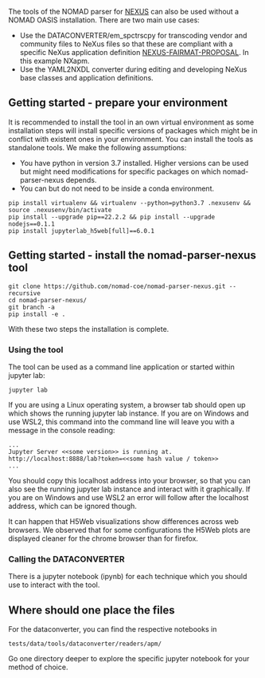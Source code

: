 The tools of the NOMAD parser for [NEXUS](https://www.nexusformat.org/) can also be used
without a NOMAD OASIS installation. There are two main use cases:
- Use the DATACONVERTER/em_spctrscpy for transcoding vendor and community files to 
  NeXus files so that these are compliant with a specific NeXus application definition
  [NEXUS-FAIRMAT-PROPOSAL](https://fairmat-experimental.github.io/nexus-fairmat-proposal/).
  In this example NXapm.
- Use the YAML2NXDL converter during editing and developing
  NeXus base classes and application definitions.

## Getting started - prepare your environment

It is recommended to install the tool in an own virtual environment as
some installation steps will install specific versions of packages which
might be in conflict with existent ones in your environment.
You can install the tools as standalone tools. We make the following assumptions:
- You have python in version 3.7 installed. Higher versions can be used but might
  need modifications for specific packages on which nomad-parser-nexus depends.
- You can but do not need to be inside a conda environment.

```
pip install virtualenv && virtualenv --python=python3.7 .nexusenv && source .nexusenv/bin/activate
pip install --upgrade pip==22.2.2 && pip install --upgrade nodejs==0.1.1
pip install jupyterlab_h5web[full]==6.0.1
```

## Getting started - install the nomad-parser-nexus tool

```
git clone https://github.com/nomad-coe/nomad-parser-nexus.git --recursive
cd nomad-parser-nexus/
git branch -a
pip install -e .
```

With these two steps the installation is complete.

### Using the tool

The tool can be used as a command line application or started within jupyter lab:

```
jupyter lab
```

If you are using a Linux operating system, a browser tab should open up
which shows the running jupyter lab instance. If you are on Windows and use WSL2,
this command into the command line will leave you with a message in the
console reading:

```
...
Jupyter Server <<some version>> is running at.
http://localhost:8888/lab?token=<<some hash value / token>>
...

```

You should copy this localhost address into your browser, so that you can also
see the running jupyter lab instance and interact with it graphically.
If you are on Windows and use WSL2 an error will follow after the localhost address,
which can be ignored though.

It can happen that H5Web visualizations show differences across web browsers.
We observed that for some configurations the H5Web plots are displayed
cleaner for the chrome browser than for firefox.

### Calling the DATACONVERTER

There is a jupyter notebook (ipynb) for each technique which you should
use to interact with the tool.

## Where should one place the files
For the dataconverter, you can find the respective notebooks in

```
tests/data/tools/dataconverter/readers/apm/
```

Go one directory deeper to explore the specific jupyter notebook for your method of choice.

